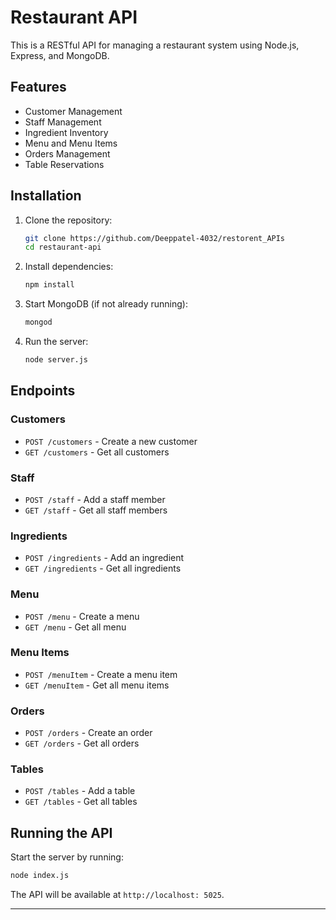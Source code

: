 # Restaurant API

This is a RESTful API for managing a restaurant system using Node.js, Express, and MongoDB.

## Features
- Customer Management
- Staff Management
- Ingredient Inventory
- Menu and Menu Items
- Orders Management
- Table Reservations

## Installation
1. Clone the repository:
   ```sh
   git clone https://github.com/Deeppatel-4032/restorent_APIs
   cd restaurant-api
   ```
2. Install dependencies:
   ```sh
   npm install
   ```
3. Start MongoDB (if not already running):
   ```sh
   mongod
   ```
4. Run the server:
   ```sh
   node server.js
   ```

## Endpoints
### Customers
- `POST /customers` - Create a new customer
- `GET /customers` - Get all customers

### Staff
- `POST /staff` - Add a staff member
- `GET /staff` - Get all staff members

### Ingredients
- `POST /ingredients` - Add an ingredient
- `GET /ingredients` - Get all ingredients

### Menu 
- `POST /menu` - Create a menu
- `GET /menu` - Get all menu 

### Menu Items
- `POST /menuItem` - Create a menu item
- `GET /menuItem` - Get all menu items

### Orders
- `POST /orders` - Create an order
- `GET /orders` - Get all orders

### Tables
- `POST /tables` - Add a table
- `GET /tables` - Get all tables

## Running the API
Start the server by running:
```sh
node index.js
```
The API will be available at `http://localhost: 5025`.

---
